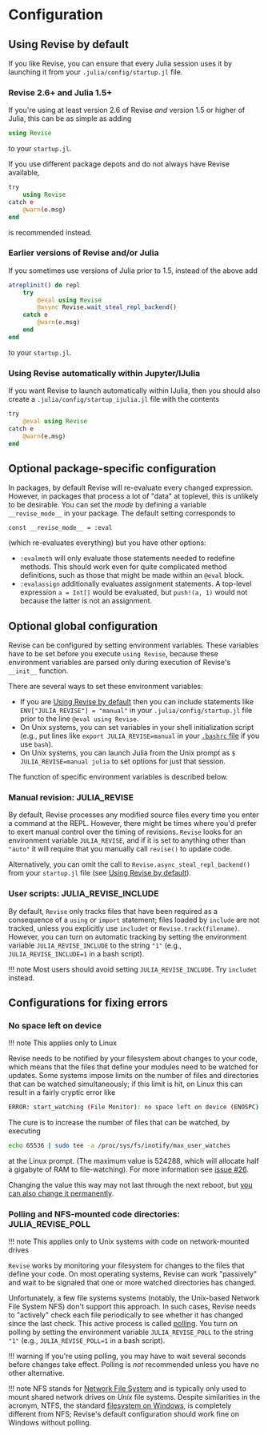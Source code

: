 # Configuration

## Using Revise by default

If you like Revise, you can ensure that every Julia session uses it by
launching it from your `.julia/config/startup.jl` file.

### Revise 2.6+ and Julia 1.5+

If you're using at least version 2.6 of Revise *and* version 1.5 or higher of Julia, this can be as simple as adding

```julia
using Revise
```

to your `startup.jl`.

If you use different package depots and do not always have Revise available,

```julia
try
    using Revise
catch e
    @warn(e.msg)
end
```

is recommended instead.

### Earlier versions of Revise and/or Julia

If you sometimes use versions of Julia prior to 1.5, instead of the above add

```julia
atreplinit() do repl
    try
        @eval using Revise
        @async Revise.wait_steal_repl_backend()
    catch e
        @warn(e.msg)
    end
end
```

to your `startup.jl`.

### Using Revise automatically within Jupyter/IJulia

If you want Revise to launch automatically within IJulia, then you should also create a `.julia/config/startup_ijulia.jl` file with the contents

```julia
try
    @eval using Revise
catch e
    @warn(e.msg)
end
```

## Optional package-specific configuration

In packages, by default Revise will re-evaluate every changed expression.
However, in packages that process a lot of "data" at toplevel, this is
unlikely to be desirable. You can set the *mode* by defining a
variable `__revise_mode__` in your package. The default setting corresponds to

```
const __revise_mode__ = :eval
```

(which re-evaluates everything) but you have other options:

- `:evalmeth` will only evaluate those statements needed to redefine methods.
  This should work even for quite complicated method definitions, such as those that might
  be made within an `@eval` block.
- `:evalassign` additionally evaluates assignment statements. A top-level expression
  `a = Int[]` would be evaluated, but `push!(a, 1)` would not because the latter is not an assignment.

## Optional global configuration

Revise can be configured by setting environment variables. These variables have to be
set before you execute `using Revise`, because these environment variables are parsed
only during execution of Revise's `__init__` function.

There are several ways to set these environment variables:

- If you are [Using Revise by default](@ref) then you can include statements like
  `ENV["JULIA_REVISE"] = "manual"` in your `.julia/config/startup.jl` file prior to
  the line `@eval using Revise`.
- On Unix systems, you can set variables in your shell initialization script
  (e.g., put lines like `export JULIA_REVISE=manual` in your
  [`.bashrc` file](http://www.linuxfromscratch.org/blfs/view/svn/postlfs/profile.html)
  if you use `bash`).
- On Unix systems, you can launch Julia from the Unix prompt as `$ JULIA_REVISE=manual julia`
  to set options for just that session.

The function of specific environment variables is described below.

### Manual revision: JULIA_REVISE

By default, Revise processes any modified source files every time you enter
a command at the REPL.
However, there might be times where you'd prefer to exert manual control over
the timing of revisions. `Revise` looks for an environment variable
`JULIA_REVISE`, and if it is set to anything other than `"auto"` it
will require that you manually call `revise()` to update code.

Alternatively, you can omit the call to `Revise.async_steal_repl_backend()` from your
`startup.jl` file (see [Using Revise by default](@ref)).

### User scripts: JULIA\_REVISE\_INCLUDE

By default, `Revise` only tracks files that have been required as a consequence of
a `using` or `import` statement; files loaded by `include` are not
tracked, unless you explicitly use `includet` or `Revise.track(filename)`. However, you can turn on
automatic tracking by setting the environment variable `JULIA_REVISE_INCLUDE` to the
string `"1"` (e.g., `JULIA_REVISE_INCLUDE=1` in a bash script).

!!! note
    Most users should avoid setting `JULIA_REVISE_INCLUDE`.
    Try `includet` instead.

## Configurations for fixing errors

### No space left on device

!!! note
    This applies only to Linux

Revise needs to be notified by your filesystem about changes to your code,
which means that the files that define your modules need to be watched for updates.
Some systems impose limits on the number of files and directories that can be
watched simultaneously; if this limit is hit, on Linux this can result in a fairly cryptic
error like

```sh
ERROR: start_watching (File Monitor): no space left on device (ENOSPC)
```

The cure is to increase the number of files that can be watched, by executing

```sh
echo 65536 | sudo tee -a /proc/sys/fs/inotify/max_user_watches
```

at the Linux prompt. (The maximum value is 524288,
which will allocate half a gigabyte of RAM to file-watching).
For more information see [issue #26](https://github.com/timholy/Revise.jl/issues/26).

Changing the value this way may not last through the next reboot,
but [you can also change it permanently](https://askubuntu.com/questions/716431/inotify-max-user-watches-value-resets-on-reboot-how-to-change-it-permanently).

### Polling and NFS-mounted code directories: JULIA\_REVISE\_POLL

!!! note
    This applies only to Unix systems with code on network-mounted drives

`Revise` works by monitoring your filesystem for changes to the files that define your code.
On most operating systems, Revise can work "passively" and wait to be signaled
that one or more watched directories has changed.

Unfortunately, a few file systems systems (notably, the Unix-based Network File System NFS) don't support this approach. In such cases, Revise needs to "actively" check each file periodically to see whether it has changed since the last check. This active process is called [polling](https://en.wikipedia.org/wiki/Polling_(computer_science)).
You turn on polling by setting the environment variable `JULIA_REVISE_POLL` to the
string `"1"` (e.g., `JULIA_REVISE_POLL=1` in a bash script).

!!! warning
    If you're using polling, you may have to wait several seconds before changes take effect.
    Polling is *not* recommended unless you have no other alternative.

!!! note
    NFS stands for [Network File System](https://en.wikipedia.org/wiki/Network_File_System) and is typically only used to mount shared network drives on *Unix* file systems.
    Despite similarities in the acronym, NTFS, the standard [filesystem on Windows](https://en.wikipedia.org/wiki/NTFS), is completely different from NFS; Revise's default configuration should work fine on Windows without polling.
